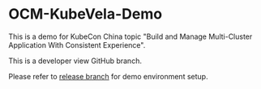 # OCM-KubeVela-Demo

This is a demo for KubeCon China topic "Build and Manage Multi-Cluster Application With Consistent Experience".

This is a developer view GitHub branch.

Please refer to [release branch](https://github.com/wonderflow/ocm-kubevela-demo/tree/release) for demo environment setup.